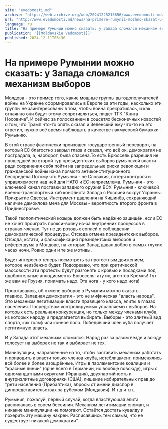 ```yaml
---
site: "evedomosti.md"
archive: "https://web.archive.org/web/20241225213656/www.evedomosti.md/news/na-primere-rumynii-mozhno-skazat-u-zapada-slomalsya-mehanizm"
url: "http://www.evedomosti.md/news/na-primere-rumynii-mozhno-skazat-u-zapada-slomalsya-mehanizm"
language: ru
title: "На примере Румынии можно сказать: у Запада сломался механизм выборов"
publication: '[[Moldavskie Vedomosti]]'
published: 2024-12-11T06:30
---
```


# На примере Румынии можно сказать: у Запада сломался механизм выборов

Молдова - это пример того, какие мощные группы выгодополучателей войны на Украине сформировались в Европе за эти годы, насколько эти группы не заинтересованы в том, чтобы война прекратилась, и как отчаянно они будут этому сопротивляться, пишет ТГК "Книга Носовича". И сейчас за полосканием в соцсетях бесконечных новостей о том, что Трамп что-то опять сказал и Зеленский ему что-то на это ответил, нужно всё время наблюдать в качестве лакмусовой бумажки - Румынию.

В этой стране фактически произошел государственный переворот, на который ЕС благостно закрыл глаза и сказал, что всё ок, демократия не пострадала, а, наоборот, была спасена.То есть Брюссель разрешил не прошедшей во второй тур президентских выборов румынской власти ради сохранения себя пойти на запредельные риски революции и гражданской войны из-за прямого антиконституционного беспредела.Потому что Румыния - не Словакия, потеря контроля и управляемости над ней для НАТО и ЕС неприемлема. Румыния - это ключевой канал поставки западного оружия ВСУ. Румыния - ключевой военно-транспортный хаб конфликта Запада с Россией вокруг Украины. Прикрытие Одессы. Инструмент давления на Кишинёв, сохраняющий наличие дамоклова меча для Москвы - вероятность второго фронта в Приднестровье.

Такой геополитический козырь должен быть надёжно защищён, если ЕС не хочет проиграть прокси-войну из-за внутренних процессов в странах-членах. Тут не до розовых соплей о соблюдении демократической процедуры. Отсюда отмена президентских выборов. Отсюда, кстати, и фальсификация президентских выборов и референдума в Молдове, на которые Запад давал добро в самых глухих часах ночи. Ровно одни и те же мотивы.

Будет интересно теперь посмотреть за протестным движением, которое неизбежно будет. Подозреваю, что при критической массовости эти протесты будут разгонять с кровью и посадками под одобрительные аплодисменты Брюсселя: ату их, агентов Кремля! Тут же вам не Грузия, понимать надо. Эта нога - у кого надо нога!

Проржавшись, об отмене выборов в Румынии можно сказать главное. Западная демократия - это не мифическая "власть народа". Это механизм легитимации власти правящего класса, элиты в глазах населения. Посредством контролируемых управляемых выборов. На которых есть реальная конкуренция, но только между членами клуба, из которых народу и предлагается выбирать. Выборы - это элитный вид спорта, как гольф или конное поло. Победивший член куба получает легитимную власть.

И у Запада этот механизм сломался. Народ раз за разом везде и всюду голосует на выборах не так и выбирает не тех.

Манипуляции, направленные на то, чтобы заставить механизм работать и приводить к власти только членов клуба, истеблишмент, применялись всё более и более изощрённые. Игры в парламентские коалиции и "красные линии" (ярче всего в Германии, но вообще повсюду), игры с одномандатными округами (Франция), двухпартийность и внутриэлитные договорняки (США), лишение избирательных прав до трети населения (Прибалтика), вбросы от имени диаспор в диппредставительствах за рубежом (Молдавия). И т.д и т.п..

Румыния, пожалуй, первый случай, когда властвующая элита расписалась в своем бессилии. Механизм легитимации сломан, и никакие манипуляции не помогают. Остаётся достать кувалду и похерить эту машину нахрен. Расписавшись тем самым, что не существует никакой демократии".